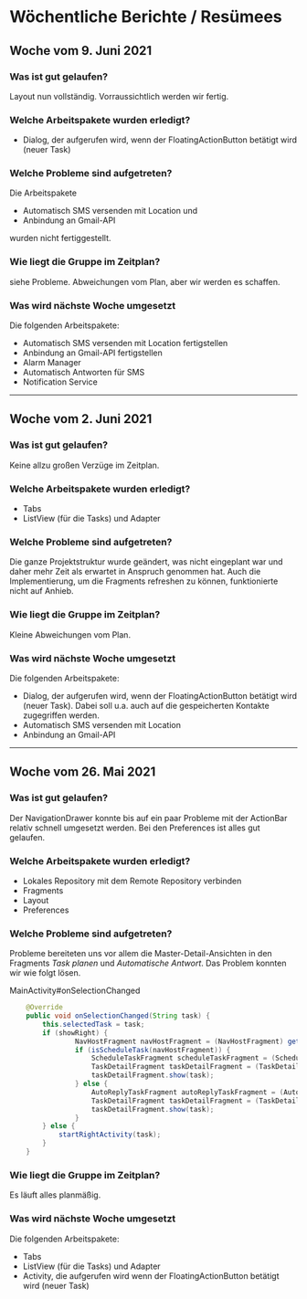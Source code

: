 # Wöchentliche Berichte / Resümees

## Woche vom 9. Juni 2021

### Was ist gut gelaufen?

Layout nun vollständig. Vorraussichtlich werden wir fertig.

### Welche Arbeitspakete wurden erledigt?

* Dialog, der aufgerufen wird, wenn der FloatingActionButton betätigt wird (neuer Task)

### Welche Probleme sind aufgetreten?

Die Arbeitspakete 
* Automatisch SMS versenden mit Location und
* Anbindung an Gmail-API

wurden nicht fertiggestellt.

### Wie liegt die Gruppe im Zeitplan?

siehe Probleme. Abweichungen vom Plan, aber wir werden es schaffen.

### Was wird nächste Woche umgesetzt

Die folgenden Arbeitspakete:

* Automatisch SMS versenden mit Location fertigstellen
* Anbindung an Gmail-API fertigstellen
* Alarm Manager
* Automatisch Antworten für SMS
* Notification Service

***

## Woche vom 2. Juni 2021

### Was ist gut gelaufen?

Keine allzu großen Verzüge im Zeitplan.

### Welche Arbeitspakete wurden erledigt?

* Tabs
* ListView (für die Tasks) und Adapter

### Welche Probleme sind aufgetreten?

Die ganze Projektstruktur wurde geändert, was nicht eingeplant war und daher mehr Zeit als erwartet in Anspruch genommen hat. Auch die Implementierung, um die Fragments refreshen zu können, funktionierte nicht auf Anhieb.

### Wie liegt die Gruppe im Zeitplan?

Kleine Abweichungen vom Plan.

### Was wird nächste Woche umgesetzt

Die folgenden Arbeitspakete:

* Dialog, der aufgerufen wird, wenn der FloatingActionButton betätigt wird (neuer Task). Dabei soll u.a. auch auf die gespeicherten Kontakte zugegriffen werden.
* Automatisch SMS versenden mit Location
* Anbindung an Gmail-API

***

## Woche vom 26. Mai 2021

### Was ist gut gelaufen?

Der NavigationDrawer konnte bis auf ein paar Probleme mit der ActionBar relativ schnell umgesetzt werden. Bei den Preferences ist alles gut gelaufen.

### Welche Arbeitspakete wurden erledigt?

* Lokales Repository mit dem Remote Repository verbinden
* Fragments
* Layout
* Preferences

### Welche Probleme sind aufgetreten?

Probleme bereiteten uns vor allem die Master-Detail-Ansichten in den Fragments *Task planen* und *Automatische Antwort*. Das Problem konnten wir wie folgt lösen.

MainActivity#onSelectionChanged
```java
    @Override
    public void onSelectionChanged(String task) {
        this.selectedTask = task;
        if (showRight) {
                NavHostFragment navHostFragment = (NavHostFragment) getSupportFragmentManager().findFragmentById(R.id.nav_host_fragment);
                if (isScheduleTask(navHostFragment)) {
                    ScheduleTaskFragment scheduleTaskFragment = (ScheduleTaskFragment) navHostFragment.getChildFragmentManager().getFragments().get(0);
                    TaskDetailFragment taskDetailFragment = (TaskDetailFragment) scheduleTaskFragment.getChildFragmentManager().getFragments().get(1); // only way to get the TaskDetailFragment??
                    taskDetailFragment.show(task);
                } else {
                    AutoReplyTaskFragment autoReplyTaskFragment = (AutoReplyTaskFragment) navHostFragment.getChildFragmentManager().getFragments().get(0);
                    TaskDetailFragment taskDetailFragment = (TaskDetailFragment) autoReplyTaskFragment.getChildFragmentManager().getFragments().get(1);
                    taskDetailFragment.show(task);
                }
        } else {
            startRightActivity(task);
        }
    }
```

### Wie liegt die Gruppe im Zeitplan?

Es läuft alles planmäßig.

### Was wird nächste Woche umgesetzt

Die folgenden Arbeitspakete:

* Tabs
* ListView (für die Tasks) und Adapter
* Activity, die aufgerufen wird wenn der FloatingActionButton betätigt wird (neuer Task)
